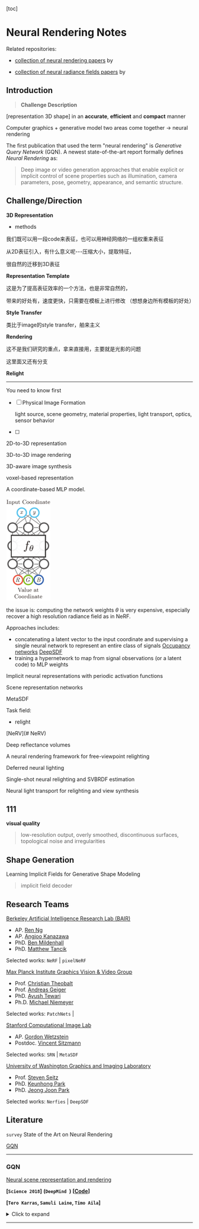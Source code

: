 [toc]

# Neural Rendering Notes

Related repositories:

- [collection of neural rendering papers](https://github.com/weihaox/awesome-neural-rendering) by 

- [collection of neural radiance fields papers](https://github.com/yenchenlin/awesome-NeRF) by 



## Introduction

> **Challenge Description**

[representation 3D shape] in an **accurate**, **efficient** and **compact** manner





Computer graphics + generative model two areas come together -> neural rendering 



The first publication that used the term "neural rendering" is *Generative Query Network* (GQN). A newest state-of-the-art report formally defines *Neural Rendering* as:

> Deep image or video generation approaches that enable explicit or implicit control of scene properties such as illumination, camera parameters, pose, geometry, appearance, and semantic structure.



## Challenge/Direction

**3D Representation**

- methods

我们既可以用一段code来表征，也可以用神经网络的一组权重来表征

从2D表征引入，有什么意义呢---压缩大小，提取特征，

很自然的迁移到3D表征

**Representation Template**

这是为了提高表征效率的一个方法，也是非常自然的，

带来的好处有，速度更快，只需要在模板上进行修改 （想想身边所有模板的好处）

**Style Transfer**

类比于image的style transfer，舶来主义

**Rendering**

这不是我们研究的重点，拿来直接用，主要就是光影的问题

这里面又还有分支

**Relight**

---



You need to know first

- [ ] Physical Image Formation

  light source, scene geometry, material properties, light transport, optics, sensor behavior

- [ ] 



2D-to-3D representation



3D-to-3D image rendering

 

3D-aware image synthesis

voxel-based representation



A coordinate-based MLP model. 

<img src="https://raw.githubusercontent.com/yzy1996/Image-Hosting/master/20210123193611.png" alt="image-20210123193611687" style="zoom:50%;" />

the issue is: computing the network weights $\theta$ is very expensive, especially recover a high resolution radiance field as in NeRF.

Approaches includes:

- concatenating a latent vector to the input coordinate and supervising a single neural network to represent an entire class of signals [Occupancy networks]() [DeepSDF]()
- training a hypernetwork to map from signal observations (or a latent code) to MLP weights

Implicit neural representations with periodic activation functions

Scene representation networks

MetaSDF



Task field:

- relight

[NeRV](# NeRV)

Deep reflectance volumes

A neural rendering framework for free-viewpoint relighting

Deferred neural lighting

Single-shot neural relighting and SVBRDF estimation

Neural light transport for relighting and view synthesis



## 111

**visual quality** 

> low-resolution output, overly smoothed, discontinuous surfaces, topological noise and irregularities



## Shape Generation

Learning Implicit Fields for Generative Shape Modeling

> implicit field decoder









## Research Teams

[Berkeley Artificial Intelligence Research Lab (BAIR)](https://bair.berkeley.edu/)

- AP. [Ren Ng](https://www2.eecs.berkeley.edu/Faculty/Homepages/yirenng.html)
- AP. [Angjoo Kanazawa](https://people.eecs.berkeley.edu/~kanazawa/)
- PhD. [Ben Mildenhall](https://people.eecs.berkeley.edu/~bmild/)
- PhD. [Matthew Tancik](https://www.matthewtancik.com/)

Selected works: `NeRF` | `pixelNeRF`



[Max Planck Institute Graphics Vision & Video Group](http://gvv.mpi-inf.mpg.de/GVV_Team.html) 

- Prof. [Christian Theobalt](https://people.mpi-inf.mpg.de/~theobalt/)
- Prof. [Andreas Geiger](http://www.cvlibs.net/)
- PhD. [Ayush Tewari](https://people.mpi-inf.mpg.de/~atewari/)
- Ph.D. [Michael Niemeyer](https://m-niemeyer.github.io/)

Selected works: `PatchNets` |



[Stanford Computational Image Lab](http://www.computationalimaging.org/team/)

- AP. [Gordon Wetzstein](http://web.stanford.edu/~gordonwz/)
- Postdoc. [Vincent Sitzmann](https://vsitzmann.github.io/)

Selected works: `SRN` | `MetaSDF`



[University of Washington Graphics and Imaging Laboratory](https://grail.cs.washington.edu/)

- Prof. [Steven Seitz](https://homes.cs.washington.edu/~seitz/)
- PhD. [Keunhong Park](https://keunhong.com/)
- PhD. [Jeong Joon Park](https://jjparkcv.github.io/)

Selected works: `Nerfies` | `DeepSDF`









## Literature

`survey` State of the Art on Neural Rendering



[GQN](#GQN)

---

### GQN

[Neural scene representation and rendering](https://science.sciencemag.org/content/360/6394/1204/tab-pdf)

**[`Science 2018`]**	**(`DeepMind `)**	**[[Code](https://github.com/NVlabs/stylegan)]**

**[`Tero Karras`, `Samuli Laine`, `Timo Aila`]**

<details><summary>Click to expand</summary><p>


> **Summary**

It enables machines to learn to perceive their surroundings based on a representation and generation network. The authors argue that the network has an implicit notion of 3D due to the fact that it could take a varying number of images of the scene as input, and output arbitrary views with correct occlusion.

</p></details>

---